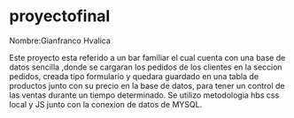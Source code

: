 # proyectofinal 
Nombre:Gianfranco Hvalica

Este proyecto esta referido a un bar familiar el cual cuenta con una base de datos sencilla ,donde se cargaran los pedidos de los clientes en la seccion pedidos, creada tipo formulario y quedara guardado en una tabla de productos junto con su precio en la base de datos, para tener un control de las ventas durante un tiempo determinado. 
Se utilizo metodologia hbs css local y JS junto con la conexion de datos de MYSQL.
